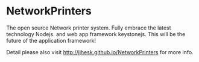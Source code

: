 NetworkPrinters
===============

The open source Network printer system. Fully embrace the latest technology Nodejs. and web app framework keystonejs. This will be the future of the application framework!

Detail please also visit http://jjhesk.github.io/NetworkPrinters for more info.
